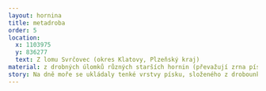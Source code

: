 ```yaml
---
layout: hornina
title: metadroba
order: 5
location:
  x: 1103975
  y: 836277
  text: Z lomu Svrčovec (okres Klatovy, Plzeňský kraj)
material: z drobných úlomků různých starších hornin (převažují zrna pískové frakce, tj. větší než 0,063 mm a menší než 2 mm)
story: Na dně moře se ukládaly tenké vrstvy písku, složeného z drobounkých úlomků starších hornin. Při variském vrásnění byly vrstvy sedimentů zprohýbány do vrás, mírně ohřáty a stlačeny. Hornina tak získala o něco větší pevnost. Střídání tenkých vrstviček hrubších a jemnějších zrn je ale stále patrné. 
---
```

